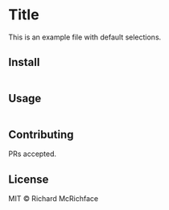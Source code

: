 # Title

This is an example file with default selections.

## Install

```
```

## Usage

```
```

## Contributing

PRs accepted.

## License

MIT © Richard McRichface

